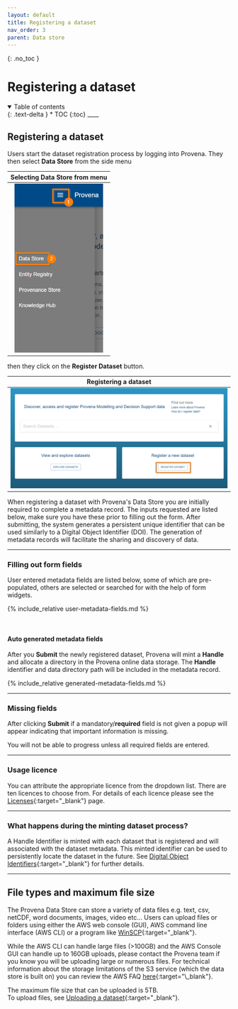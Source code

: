 ```yaml
---
layout: default
title: Registering a dataset
nav_order: 3
parent: Data store
---
```


{: .no_toc }

# Registering a dataset

<details  open markdown="block">
  <summary>
    Table of contents
  </summary>
{: .text-delta }
* TOC
{:toc}
____
</details>

## Registering a dataset
Users start the dataset registration process by logging into Provena. They then select **Data Store** from the side menu  

|                                Selecting Data Store from menu                           |
| :-------------------------------------------------------------------------------------: |
| <img src="../assets/images/data_store/selectDataStoreFromMenu.png" alt="menu_button" width = "200"/> |


then they click on the **Register Dataset** button.


|                                 Registering a dataset                                    |
| :---------------------------------------------------------------------------------:      |
| <img src="../assets/images/data_store/registerDataset.png" alt="drawing" width="600"/> |


When registering a dataset with Provena's Data Store you are initially required to complete a metadata record. The inputs requested are listed below, make sure you have these prior to filling out the form. After submitting, the system generates a persistent unique identifier that can be used similarly to a Digital Object Identifier (DOI). The generation of metadata records will facilitate the sharing and discovery of data.

___
### Filling out form fields
User entered metadata fields are listed below, some of which are pre-populated, others are selected or searched for with the help of form widgets. 

{% include_relative user-metadata-fields.md %}

<br>

#### Auto generated metadata fields

After you **Submit** the newly registered dataset, Provena will mint a **Handle** and allocate a directory in the Provena online data storage. The **Handle** identifier and data directory path will be included in the metadata record.

{% include_relative generated-metadata-fields.md %}

___
### Missing fields

After clicking **Submit** if a mandatory/**required** field is not given a popup will appear indicating that important information is missing.

You will not be able to progress unless all required fields are entered.

___
### Usage licence

You can attribute the appropriate licence from the dropdown list. There are ten licences to choose from. For details of each licence please see the [Licenses](../licenses.html){:target="\_blank"} page.

___
### What happens during the minting dataset process?

A Handle Identifier is minted with each dataset that is registered and will associated with the dataset metadata. This minted identifier can be used to persistently locate the dataset in the future. See [Digital Object Identifiers](../digital-object-identifiers.html){:target="\_blank"} for further details.

___
## File types and maximum file size

The Provena Data Store can store a variety of data files e.g. text, csv, netCDF, word documents, images, video etc... Users can upload files or folders using either the AWS web console (GUI), AWS command line interface (AWS CLI) or a program like [WinSCP](../data-store/WinSCP-data-access.html){:target="\_blank"}.

While the AWS CLI can handle large files (>100GB) and the AWS Console GUI can handle up to 160GB uploads, please contact the Provena team if you know you will be uploading large or numerous files. For technical information about the storage limitations of the S3 service (which the data store is built on) you can review the AWS FAQ [here](https://aws.amazon.com/s3/faqs/#:~:text=How%20much%20data%20can%20I%20store%20in%20Amazon%20S3?){:target="\_blank"}.

The maximum file size that can be uploaded is 5TB.  
To upload files, see [Uploading a dataset](../data-store/uploading-dataset-files.html){:target="\_blank"}.
